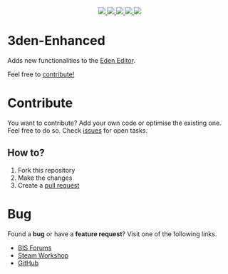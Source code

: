 <p align="center">
  <a href="https://github.com/RevoArma3/3den-Enhanced">
    <img src="https://img.shields.io/github/repo-size/RevoArma3/3den-Enhanced.svg?label=Repo%20Size&style=flat-square">
  </a>
  <a href="https://github.com/RevoArma3/3den-Enhanced/pulse">
    <img src="https://img.shields.io/github/commit-activity/m/RevoArma3/3den-Enhanced.svg?label=Commit%20Activity&style=flat-square">
  </a>
    <a href="https://github.com/RevoArma3/3den-Enhanced/blob/master/LICENSE">
    <img src="https://img.shields.io/github/license/RevoArma3/3den-Enhanced.svg?label=License&style=flat-square">
  </a>
  </a>
    <a href="https://steamcommunity.com/sharedfiles/filedetails/?id=623475643">
    <img src="https://img.shields.io/steam/subscriptions/623475643.svg?color=darkgreen&label=Steam%20Subscriptions&style=flat-square">
  </a>
  </a>
    <a href="https://github.com/RevoArma3/3den-Enhanced/blob/master/changelog.md">
    <img src="https://img.shields.io/badge/Changelog-Click-blueviolet.svg?style=flat-square">
  </a>
</p>

# 3den-Enhanced

Adds new functionalities to the [Eden Editor](https://community.bistudio.com/wiki/Eden_Editor).

Feel free to [contribute!](https://github.com/RevoArma3/3den-Enhanced)

# Contribute
You want to contribute? Add your own code or optimise the existing one. Feel free to do so.
Check [issues](https://github.com/RevoArma3/3den-Enhanced/issues) for open tasks.

## How to?
1. Fork this repository
2. Make the changes
3. Create a [pull request](https://github.com/RevoArma3/3den-Enhanced/pulls)

# Bug
Found a **bug** or have a **feature request**? Visit one of the following links.

* [BIS Forums](https://forums.bohemia.net/forums/topic/188312-3den-enhanced/)
* [Steam Workshop](https://steamcommunity.com/sharedfiles/filedetails/?id=623475643)
* [GitHub](https://github.com/RevoArma3/3den-Enhanced/issue)
